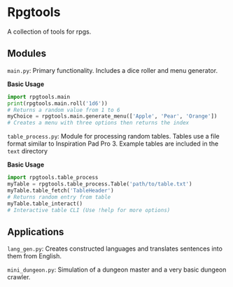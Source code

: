 # Rpgtools

A collection of tools for rpgs.

## Modules
`main.py`: Primary functionality. Includes a dice roller and menu generator.

**Basic Usage**

```python
import rpgtools.main
print(rpgtools.main.roll('1d6'))
# Returns a random value from 1 to 6
myChoice = rpgtools.main.generate_menu(['Apple', 'Pear', 'Orange'])
# Creates a menu with three options then returns the index
```

`table_process.py`: Module for processing random tables. Tables use a file format similar to Inspiration Pad Pro 3. Example tables are included in the `text` directory

**Basic Usage**

```python
import rpgtools.table_process
myTable = rpgtools.table_process.Table('path/to/table.txt')
myTable.table_fetch('TableHeader')
# Returns random entry from table
myTable.table_interact()
# Interactive table CLI (Use !help for more options)
```

## Applications

`lang_gen.py`: Creates constructed languages and translates sentences into them from English.

`mini_dungeon.py`: Simulation of a dungeon master and a very basic dungeon crawler.